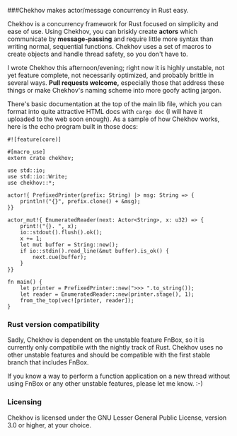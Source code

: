 ###Chekhov makes actor/message concurrency in Rust easy.

Chekhov is a concurrency framework for Rust focused on simplicity and ease of
use. Using Chekhov, you can briskly create __actors__ which communicate by
__message-passing__ and require little more syntax than writing normal,
sequential functions. Chekhov uses a set of macros to create objects and handle
thread safety, so you don't have to.

I wrote Chekhov this afternoon/evening; right now it is highly unstable, not yet
feature complete, not necessarily optimized, and probably brittle in several
ways. __Pull requests welcome,__ especially those that address these things or
make Chekhov's naming scheme into more goofy acting jargon.

There's basic documentation at the top of the main lib file, which you can
format into quite attractive HTML docs with `cargo doc` (I will have it uploaded
to the web soon enough). As a sample of how Chekhov works, here is the echo
program built in those docs:

```
#![feature(core)]

#[macro_use]
extern crate chekhov;

use std::io;
use std::io::Write;
use chekhov::*;

actor!{ PrefixedPrinter(prefix: String) |> msg: String => {
    println!("{}", prefix.clone() + &msg);
}}
 
actor_mut!{ EnumeratedReader(next: Actor<String>, x: u32) => {
    print!("{}. ", x);
    io::stdout().flush().ok();
    x += 1;
    let mut buffer = String::new();
    if io::stdin().read_line(&mut buffer).is_ok() {
        next.cue(buffer);
    }
}}

fn main() {
    let printer = PrefixedPrinter::new(">>> ".to_string());
    let reader = EnumeratedReader::new(printer.stage(), 1);
    from_the_top(vec![printer, reader]);
}
```

### Rust version compatibility

Sadly, Chekhov is dependent on the unstable feature FnBox, so it is currently 
only compatibile with the nightly track of Rust. Chekhov uses no other unstable
features and should be compatible with the first stable branch that includes
FnBox.

If you know a way to perform a function application on a new thread without
using FnBox or any other unstable features, please let me know. :-)

### Licensing

Chekhov is licensed under the GNU Lesser General Public License, version 3.0 or
higher, at your choice.
